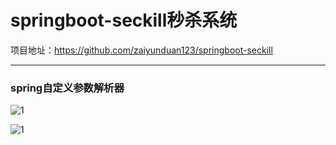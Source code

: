 # springboot-seckill秒杀系统

项目地址：https://github.com/zaiyunduan123/springboot-seckill

---

### spring自定义参数解析器

![1](https://git-markdown.oss-cn-beijing.aliyuncs.com/java/20190925172645.png)

![1](https://git-markdown.oss-cn-beijing.aliyuncs.com/java/20190925172802.png)

